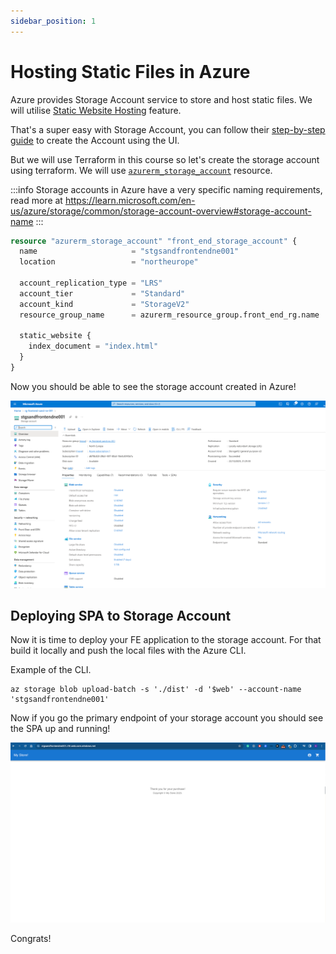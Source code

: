 ```yaml
---
sidebar_position: 1
---
```


# Hosting Static Files in Azure

Azure provides Storage Account service to store and host static files. We will utilise [Static Website Hosting](https://learn.microsoft.com/en-us/azure/storage/blobs/storage-blob-static-website) feature.

That's a super easy with Storage Account, you can follow their [step-by-step guide](https://learn.microsoft.com/en-us/azure/storage/blobs/storage-blob-static-website-how-to?tabs=azure-portal) to create the Account using the UI.

But we will use Terraform in this course so let's create the storage account using terraform. We will use [`azurerm_storage_account`](https://registry.terraform.io/providers/hashicorp/azurerm/latest/docs/resources/storage_account) resource.

:::info
Storage accounts in Azure have a very specific naming requirements, read more at https://learn.microsoft.com/en-us/azure/storage/common/storage-account-overview#storage-account-name
:::

```terraform
resource "azurerm_storage_account" "front_end_storage_account" {
  name                     = "stgsandfrontendne001"
  location                 = "northeurope"

  account_replication_type = "LRS"
  account_tier             = "Standard"
  account_kind             = "StorageV2"
  resource_group_name      = azurerm_resource_group.front_end_rg.name

  static_website {
    index_document = "index.html"
  }
}
```

Now you should be able to see the storage account created in Azure!

![img.png](assets/storage-account.png)

## Deploying SPA to Storage Account

Now it is time to deploy your FE application to the storage account. For that build it locally and push the local files with the Azure CLI.

Example of the CLI.

```shell
az storage blob upload-batch -s './dist' -d '$web' --account-name 'stgsandfrontendne001'
```

Now if you go the primary endpoint of your storage account you should see the SPA up and running!

![img.png](assets/SPA-deployed.png)

Congrats!
